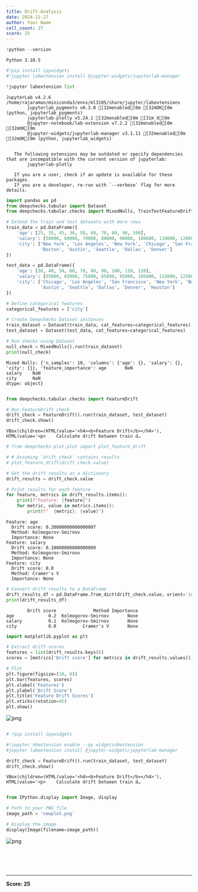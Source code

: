 ```yaml
---
title: Drift-Analysis
date: 2024-11-27
author: Your Name
cell_count: 27
score: 25
---
```


```python
!python --version
```

    Python 3.10.5



```python
#!pip install ipywidgets
#!jupyter labextension install @jupyter-widgets/jupyterlab-manager
```


```python
!jupyter labextension list
```

    JupyterLab v4.2.6
    /home/rajaraman/miniconda3/envs/ml3105/share/jupyter/labextensions
            jupyterlab_pygments v0.3.0 [32menabled[0m [32mOK[0m (python, jupyterlab_pygments)
            jupyterlab-plotly v5.24.1 [32menabled[0m [31m X[0m
            @jupyter-notebook/lab-extension v7.2.2 [32menabled[0m [32mOK[0m
            @jupyter-widgets/jupyterlab-manager v3.1.11 [32menabled[0m [32mOK[0m (python, jupyterlab_widgets)
    
    
       The following extensions may be outdated or specify dependencies that are incompatible with the current version of jupyterlab:
            jupyterlab-plotly
            
       If you are a user, check if an update is available for these packages.
       If you are a developer, re-run with `--verbose` flag for more details.
    



```python
import pandas as pd
from deepchecks.tabular import Dataset
from deepchecks.tabular.checks import MixedNulls, TrainTestFeatureDrift
```


```python
# Extend the train and test datasets with more rows
train_data = pd.DataFrame({
    'age': [25, 35, 45, 30, 50, 60, 70, 80, 90, 100],
    'salary': [50000, 60000, 70000, 80000, 90000, 100000, 110000, 120000, 130000, 140000],
    'city': ['New York', 'Los Angeles', 'New York', 'Chicago', 'San Francisco',
             'Boston', 'Austin', 'Seattle', 'Dallas', 'Denver']
})
```


```python
test_data = pd.DataFrame({
    'age': [30, 40, 50, 60, 70, 80, 90, 100, 110, 120],
    'salary': [55000, 65000, 75000, 85000, 95000, 105000, 115000, 125000, 135000, 145000],
    'city': ['Chicago', 'Los Angeles', 'San Francisco', 'New York', 'Boston',
             'Austin', 'Seattle', 'Dallas', 'Denver', 'Houston']
})
```


```python
# Define categorical features
categorical_features = ['city']
```


```python
# Create Deepchecks Dataset instances
train_dataset = Dataset(train_data, cat_features=categorical_features)
test_dataset = Dataset(test_data, cat_features=categorical_features)
```


```python
# Run checks using Dataset
null_check = MixedNulls().run(train_dataset)
print(null_check)
```

    Mixed Nulls: {'n_samples': 10, 'columns': {'age': {}, 'salary': {}, 'city': {}}, 'feature_importance': age       NaN
    salary    NaN
    city      NaN
    dtype: object}



```python

```


```python
from deepchecks.tabular.checks import FeatureDrift
```


```python
# Run FeatureDrift check
drift_check = FeatureDrift().run(train_dataset, test_dataset)
drift_check.show()
```


    VBox(children=(HTML(value='<h4><b>Feature Drift</b></h4>'), HTML(value='<p>    Calculate drift between train d…



```python
# from deepchecks.plot.plot import plot_feature_drift

# # Assuming `drift_check` contains results
# plot_feature_drift(drift_check.value)
```


```python
# Get the drift results as a dictionary
drift_results = drift_check.value

# Print results for each feature
for feature, metrics in drift_results.items():
    print(f"Feature: {feature}")
    for metric, value in metrics.items():
        print(f"  {metric}: {value}")
```

    Feature: age
      Drift score: 0.20000000000000007
      Method: Kolmogorov-Smirnov
      Importance: None
    Feature: salary
      Drift score: 0.10000000000000009
      Method: Kolmogorov-Smirnov
      Importance: None
    Feature: city
      Drift score: 0.0
      Method: Cramer's V
      Importance: None



```python
# Convert drift results to a DataFrame
drift_results_df = pd.DataFrame.from_dict(drift_check.value, orient='index')
print(drift_results_df)
```

            Drift score              Method Importance
    age             0.2  Kolmogorov-Smirnov       None
    salary          0.1  Kolmogorov-Smirnov       None
    city            0.0          Cramer's V       None



```python
import matplotlib.pyplot as plt

# Extract drift scores
features = list(drift_results.keys())
scores = [metrics['Drift score'] for metrics in drift_results.values()]

# Plot
plt.figure(figsize=(10, 6))
plt.bar(features, scores)
plt.xlabel('Features')
plt.ylabel('Drift Score')
plt.title('Feature Drift Scores')
plt.xticks(rotation=45)
plt.show()
```


    
![png](/mlnotes/images/drift-analysis_15_0.png)
    



```python

```


```python
# !pip install ipywidgets
```


```python
#!jupyter nbextension enable --py widgetsnbextension
#jupyter labextension install @jupyter-widgets/jupyterlab-manager
```


```python
drift_check = FeatureDrift().run(train_dataset, test_dataset)
drift_check.show()
```


    VBox(children=(HTML(value='<h4><b>Feature Drift</b></h4>'), HTML(value='<p>    Calculate drift between train d…



```python

```


```python
from IPython.display import Image, display

# Path to your PNG file
image_path = 'newplot.png'

# Display the image
display(Image(filename=image_path))
```


    
![png](/mlnotes/images/drift-analysis_21_0.png)
    



```python

```


```python

```


```python

```


```python

```


```python

```


---
**Score: 25**